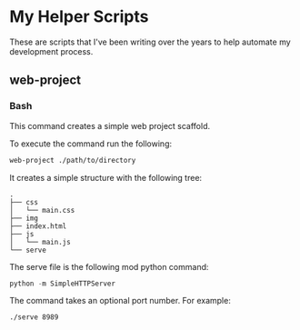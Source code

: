 # My Helper Scripts

These are scripts that I've been writing over the years to help automate my development process.

## web-project

### Bash

This command creates a simple web project scaffold.

To execute the command run the following:

```bash
web-project ./path/to/directory
```

It creates a simple structure with the following tree:

```
.
├── css
│   └── main.css
├── img
├── index.html
├── js
│   └── main.js
└── serve
```

The serve file is the following mod python command:

```python
python -m SimpleHTTPServer
```

The command takes an optional port number. For example:

```bash
./serve 8989
```